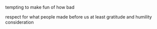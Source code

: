 

tempting to make fun of how bad 

respect for what people made before us
at least gratitude and humility
consideration
